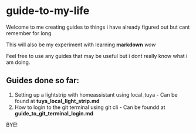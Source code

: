 # guide-to-my-life
Welcome to me creating guides to things i have already figured out but cant remember for long.

This will also be my experiment with learning __markdown__ *wow*

Feel free to use any guides that may be useful but i dont really know what i am doing.

## Guides done so far:
1. Setting up a lightstrip with homeassistant using local\_tuya - Can be found at __tuya\_local\_light\_strip.md__
2. How to login to the git terminal using git cli - Can be foundd at __guide_to_git_terminal_login.md__

BYE!
